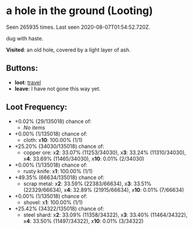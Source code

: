 # a hole in the ground (Looting)

Seen 265935 times. Last seen 2020-08-07T01:54:52.720Z.

dug with haste.

**Visited**: an old hole, covered by a light layer of ash.

## Buttons:

- **loot**: [travel](travel-travel.md)
- **leave**: I have not gone this way yet.

## Loot Frequency:

- +0.02% (29/135018) chance of:
  - *No items*
- +0.00% (1/135018) chance of:
  - cloth: x**10**: 100.00% (1/1)
- +25.20% (34030/135018) chance of:
  - copper ore: x**2**: 33.07% (11253/34030), x**3**: 33.24% (11310/34030), x**4**: 33.69% (11465/34030), x**10**: 0.01% (2/34030)
- +0.00% (1/135018) chance of:
  - rusty knife: x**1**: 100.00% (1/1)
- +49.35% (66634/135018) chance of:
  - scrap metal: x**2**: 33.59% (22383/66634), x**3**: 33.51% (22329/66634), x**4**: 32.89% (21915/66634), x**10**: 0.01% (7/66634)
- +0.00% (1/135018) chance of:
  - shovel: x**1**: 100.00% (1/1)
- +25.42% (34322/135018) chance of:
  - steel shard: x**2**: 33.09% (11358/34322), x**3**: 33.40% (11464/34322), x**4**: 33.50% (11497/34322), x**10**: 0.01% (3/34322)